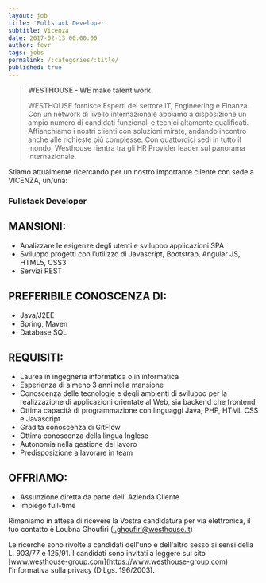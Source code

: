 ```yaml
---
layout: job
title: 'Fullstack Developer'
subtitle: Vicenza
date: 2017-02-13 00:00:00
author: fevr
tags: jobs
permalink: /:categories/:title/
published: true
---
```


> **WESTHOUSE - WE make talent work.**
>
> WESTHOUSE fornisce Esperti del settore IT, Engineering e Finanza. Con un network di livello internazionale
> abbiamo a disposizione un ampio numero di candidati funzionali e tecnici altamente qualificati.
> Affianchiamo i nostri clienti con soluzioni mirate, andando incontro anche alle richieste più complesse. Con
> quattordici sedi in tutto il mondo, Westhouse rientra tra gli HR Provider leader sul panorama internazionale.

Stiamo attualmente ricercando per un nostro importante cliente con sede a VICENZA, un/una:

### Fullstack Developer

## MANSIONI:

- Analizzare le esigenze degli utenti e sviluppo applicazioni SPA
- Sviluppo progetti con l’utilizzo di Javascript, Bootstrap, Angular JS, HTML5, CSS3
- Servizi REST

## PREFERIBILE CONOSCENZA DI:

- Java/J2EE
- Spring, Maven
- Database SQL

## REQUISITI:

- Laurea in ingegneria informatica o in informatica
- Esperienza di almeno 3 anni nella mansione
- Conoscenza delle tecnologie e degli ambienti di sviluppo per la realizzazione di applicazioni orientate al Web, sia backend che frontend
- Ottima capacità di programmazione con linguaggi Java, PHP, HTML CSS e Javascript
- Gradita conoscenza di GitFlow
- Ottima conoscenza della lingua Inglese
- Autonomia nella gestione del lavoro
- Predisposizione a lavorare in team

## OFFRIAMO:

- Assunzione diretta da parte dell’ Azienda Cliente
- Impiego full-time

Rimaniamo in attesa di ricevere la Vostra candidatura per via elettronica, il tuo contatto è Loubna Ghoufiri ([l.ghoufiri@westhouse.it](mailto:l.ghoufiri@westhouse.it))

Le ricerche sono rivolte a candidati dell'uno e dell'altro sesso ai sensi della L. 903/77 e 125/91.
I candidati sono invitati a leggere sul sito [www.westhouse-group.com](https://www.westhouse-group.com)
l'informativa sulla privacy (D.Lgs. 196/2003).
